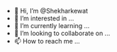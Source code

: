 - 👋 Hi, I’m @Shekharkewat
- 👀 I’m interested in ...
- 🌱 I’m currently learning ...
- 💞️ I’m looking to collaborate on ...
- 📫 How to reach me ...

<!---
Shekharkewat/Shekharkewat is a ✨ special ✨ repository because its `README.md` (this file) appears on your GitHub profile.
You can click the Preview link to take a look at your changes.
--->
